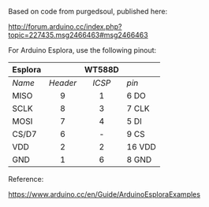 
Based on code from purgedsoul, published here:

http://forum.arduino.cc/index.php?topic=227435.msg2466463#msg2466463

For Arduino Esplora, use the following pinout:

Esplora|     | WT588D |   |
-----|:-----:|:--:|--|
*Name* | *Header* | *ICSP*| *pin*|
MISO | 9     | 1  | 6 DO |
SCLK | 8     | 3  | 7 CLK |
MOSI | 7     | 4  | 5 DI |
CS/D7| 6     | -  | 9 CS |
VDD  | 2     | 2  |16 VDD |
GND  | 1     | 6  | 8 GND |

Reference:

https://www.arduino.cc/en/Guide/ArduinoEsploraExamples
